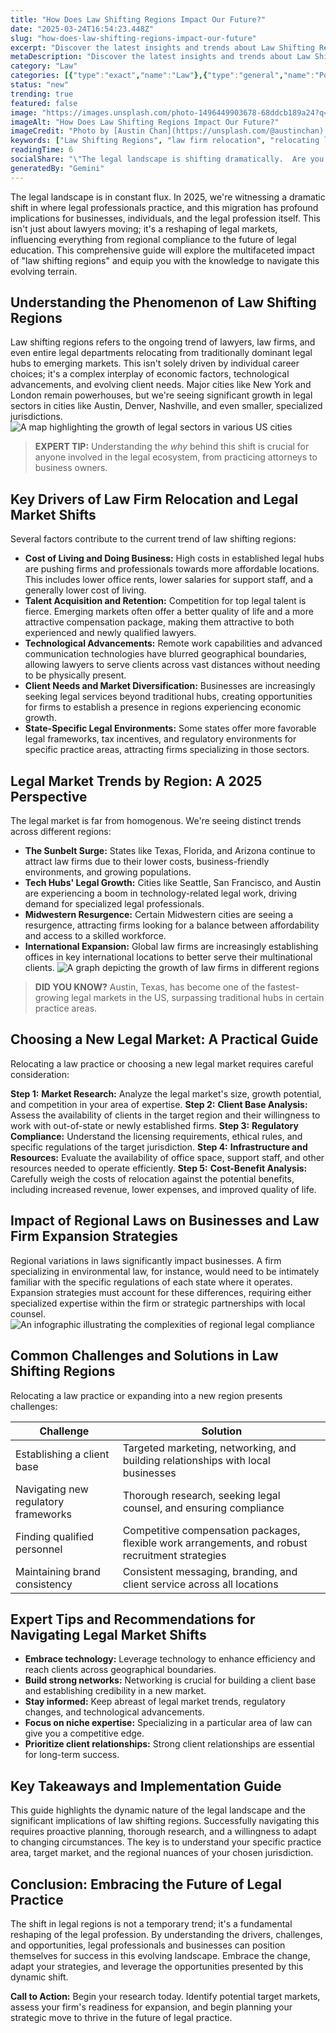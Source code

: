 ```yaml
---
title: "How Does Law Shifting Regions Impact Our Future?"
date: "2025-03-24T16:54:23.448Z"
slug: "how-does-law-shifting-regions-impact-our-future"
excerpt: "Discover the latest insights and trends about Law Shifting Regions. This comprehensive guide covers everything you need to know about Law Shifting Regions in 2025."
metaDescription: "Discover the latest insights and trends about Law Shifting Regions. This comprehensive guide covers everything you need to know about Law Shifting Regions ..."
category: "Law"
categories: [{"type":"exact","name":"Law"},{"type":"general","name":"Politics"},{"type":"medium","name":"Geopolitics"},{"type":"specific","name":"Border Disputes"},{"type":"niche","name":"Maritime Boundaries"}]
status: "new"
trending: true
featured: false
image: "https://images.unsplash.com/photo-1496449903678-68ddcb189a24?q=85&w=1200&fit=max&fm=webp&auto=compress"
imageAlt: "How Does Law Shifting Regions Impact Our Future?"
imageCredit: "Photo by [Austin Chan](https://unsplash.com/@austinchan) on Unsplash"
keywords: ["Law Shifting Regions", "law firm relocation", "relocating law practice", "best states for lawyers", "legal market trends by region", "choosing a new legal market", "impact of regional laws on businesses", "law firm expansion strategies", "regional legal compliance", "top cities for legal professionals"]
readingTime: 6
socialShare: "\"The legal landscape is shifting dramatically.  Are you ready to adapt or risk being left behind?\""
generatedBy: "Gemini"
---
```




The legal landscape is in constant flux. In 2025, we're witnessing a dramatic shift in where legal professionals practice, and this migration has profound implications for businesses, individuals, and the legal profession itself.  This isn't just about lawyers moving; it's a reshaping of legal markets, influencing everything from regional compliance to the future of legal education. This comprehensive guide will explore the multifaceted impact of "law shifting regions" and equip you with the knowledge to navigate this evolving terrain.

## Understanding the Phenomenon of Law Shifting Regions

Law shifting regions refers to the ongoing trend of lawyers, law firms, and even entire legal departments relocating from traditionally dominant legal hubs to emerging markets. This isn't solely driven by individual career choices; it's a complex interplay of economic factors, technological advancements, and evolving client needs.  Major cities like New York and London remain powerhouses, but we're seeing significant growth in legal sectors in cities like Austin, Denver, Nashville, and even smaller, specialized jurisdictions. ![A map highlighting the growth of legal sectors in various US cities](https://images.unsplash.com/photo-1451187580459-43490279c0fa?q=85&w=1200&fit=max&fm=webp&auto=compress)

> **EXPERT TIP:** Understanding the *why* behind this shift is crucial for anyone involved in the legal ecosystem, from practicing attorneys to business owners.

## Key Drivers of Law Firm Relocation and Legal Market Shifts

Several factors contribute to the current trend of law shifting regions:

* **Cost of Living and Doing Business:**  High costs in established legal hubs are pushing firms and professionals towards more affordable locations.  This includes lower office rents, lower salaries for support staff, and a generally lower cost of living.
* **Talent Acquisition and Retention:** Competition for top legal talent is fierce.  Emerging markets often offer a better quality of life and a more attractive compensation package, making them attractive to both experienced and newly qualified lawyers.
* **Technological Advancements:** Remote work capabilities and advanced communication technologies have blurred geographical boundaries, allowing lawyers to serve clients across vast distances without needing to be physically present.
* **Client Needs and Market Diversification:** Businesses are increasingly seeking legal services beyond traditional hubs, creating opportunities for firms to establish a presence in regions experiencing economic growth.
* **State-Specific Legal Environments:** Some states offer more favorable legal frameworks, tax incentives, and regulatory environments for specific practice areas, attracting firms specializing in those sectors.

##  Legal Market Trends by Region: A 2025 Perspective

The legal market is far from homogenous. We're seeing distinct trends across different regions:

* **The Sunbelt Surge:** States like Texas, Florida, and Arizona continue to attract law firms due to their lower costs, business-friendly environments, and growing populations.
* **Tech Hubs' Legal Growth:** Cities like Seattle, San Francisco, and Austin are experiencing a boom in technology-related legal work, driving demand for specialized legal professionals.
* **Midwestern Resurgence:** Certain Midwestern cities are seeing a resurgence, attracting firms looking for a balance between affordability and access to a skilled workforce.
* **International Expansion:**  Global law firms are increasingly establishing offices in key international locations to better serve their multinational clients. ![A graph depicting the growth of law firms in different regions](https://images.unsplash.com/photo-1484417894907-623942c8ee29?q=85&w=1200&fit=max&fm=webp&auto=compress)

> **DID YOU KNOW?**  Austin, Texas, has become one of the fastest-growing legal markets in the US, surpassing traditional hubs in certain practice areas.

## Choosing a New Legal Market: A Practical Guide

Relocating a law practice or choosing a new legal market requires careful consideration:

**Step 1:**  **Market Research:** Analyze the legal market's size, growth potential, and competition in your area of expertise.
**Step 2:** **Client Base Analysis:** Assess the availability of clients in the target region and their willingness to work with out-of-state or newly established firms.
**Step 3:** **Regulatory Compliance:** Understand the licensing requirements, ethical rules, and specific regulations of the target jurisdiction.
**Step 4:** **Infrastructure and Resources:** Evaluate the availability of office space, support staff, and other resources needed to operate efficiently.
**Step 5:** **Cost-Benefit Analysis:** Carefully weigh the costs of relocation against the potential benefits, including increased revenue, lower expenses, and improved quality of life.

##  Impact of Regional Laws on Businesses and Law Firm Expansion Strategies

Regional variations in laws significantly impact businesses.  A firm specializing in environmental law, for instance, would need to be intimately familiar with the specific regulations of each state where it operates.  Expansion strategies must account for these differences, requiring either specialized expertise within the firm or strategic partnerships with local counsel.  ![An infographic illustrating the complexities of regional legal compliance](https://images.unsplash.com/photo-1517976487492-5750f3195933?q=85&w=1200&fit=max&fm=webp&auto=compress)

## Common Challenges and Solutions in Law Shifting Regions

Relocating a law practice or expanding into a new region presents challenges:

| Challenge                     | Solution                                                                       |
|------------------------------|-------------------------------------------------------------------------------|
| Establishing a client base     | Targeted marketing, networking, and building relationships with local businesses |
| Navigating new regulatory frameworks | Thorough research, seeking legal counsel, and ensuring compliance              |
| Finding qualified personnel   | Competitive compensation packages, flexible work arrangements, and robust recruitment strategies |
| Maintaining brand consistency | Consistent messaging, branding, and client service across all locations      |

## Expert Tips and Recommendations for Navigating Legal Market Shifts

* **Embrace technology:** Leverage technology to enhance efficiency and reach clients across geographical boundaries.
* **Build strong networks:** Networking is crucial for building a client base and establishing credibility in a new market.
* **Stay informed:** Keep abreast of legal market trends, regulatory changes, and technological advancements.
* **Focus on niche expertise:** Specializing in a particular area of law can give you a competitive edge.
* **Prioritize client relationships:** Strong client relationships are essential for long-term success.

## Key Takeaways and Implementation Guide

This guide highlights the dynamic nature of the legal landscape and the significant implications of law shifting regions.  Successfully navigating this requires proactive planning, thorough research, and a willingness to adapt to changing circumstances.  The key is to understand your specific practice area, target market, and the regional nuances of your chosen jurisdiction.

## Conclusion: Embracing the Future of Legal Practice

The shift in legal regions is not a temporary trend; it's a fundamental reshaping of the legal profession. By understanding the drivers, challenges, and opportunities, legal professionals and businesses can position themselves for success in this evolving landscape.  Embrace the change, adapt your strategies, and leverage the opportunities presented by this dynamic shift.

**Call to Action:**  Begin your research today. Identify potential target markets, assess your firm's readiness for expansion, and begin planning your strategic move to thrive in the future of legal practice.



